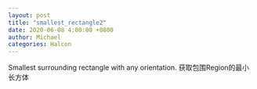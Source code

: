 ```yaml
---
layout: post
title: "smallest_rectangle2"
date: 2020-06-08 4:00:00 +0800
author: Michael
categories: Halcon
---
```


Smallest surrounding rectangle with any orientation.
获取包围Region的最小长方体